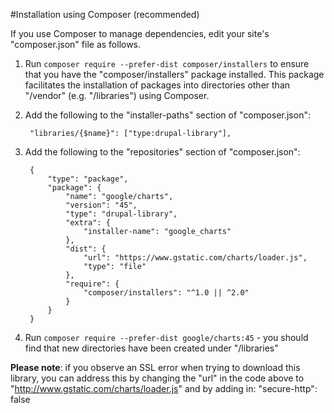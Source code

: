 #Installation using Composer (recommended)

If you use Composer to manage dependencies, edit your site's "composer.json"
file as follows.

1. Run `composer require --prefer-dist composer/installers` to ensure that
you have the "composer/installers" package installed. This package
facilitates the installation of packages into directories other than
"/vendor" (e.g. "/libraries") using Composer.

2. Add the following to the "installer-paths" section of "composer.json":

        "libraries/{$name}": ["type:drupal-library"],

3. Add the following to the "repositories" section of "composer.json":

        {
            "type": "package",
            "package": {
                "name": "google/charts",
                "version": "45",
                "type": "drupal-library",
                "extra": {
                    "installer-name": "google_charts"
                },
                "dist": {
                    "url": "https://www.gstatic.com/charts/loader.js",
                    "type": "file"
                },
                "require": {
                    "composer/installers": "^1.0 || ^2.0"
                }
            }
        }

4. Run `composer require --prefer-dist google/charts:45` - you should find
that new directories have been created under "/libraries"

**Please note**: if you observe an SSL error when trying to download this
library, you can address this by changing the "url" in the code above to
"http://www.gstatic.com/charts/loader.js" and by adding in:
"secure-http": false
